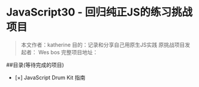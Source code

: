 # JavaScript30 - 回归纯正JS的练习挑战项目
> 本文作者：katherine
目的：记录和分享自己用原生JS实践
原挑战项目发起者： Wes bos
完整项目地址： 

##目录(等待完成的项目)
- [×] JavaScript Drum Kit 指南
